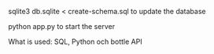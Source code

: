 sqlite3 db.sqlite < create-schema.sql to update the database

python app.py to start the server


What is used: SQL, Python och bottle API